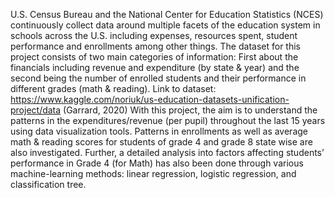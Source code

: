 U.S. Census Bureau and the National Center for Education Statistics (NCES) continuously collect data around 
multiple facets of the education system in schools across the U.S. including expenses, resources spent, student 
performance and enrollments among other things. The dataset for this project consists of two main categories of 
information: First about the financials including revenue and expenditure (by state & year) and the second being 
the number of enrolled students and their performance in different grades (math & reading). 
Link to dataset: https://www.kaggle.com/noriuk/us-education-datasets-unification-project/data (Garrard, 2020)
With this project, the aim is to understand the patterns in the expenditures/revenue (per pupil) throughout 
the last 15 years using data visualization tools. Patterns in enrollments as well as average math & reading scores 
for students of grade 4 and grade 8 state wise are also investigated. Further, a detailed analysis into factors 
affecting students’ performance in Grade 4 (for Math) has also been done through various machine-learning methods: 
linear regression, logistic regression, and classification tree. 
